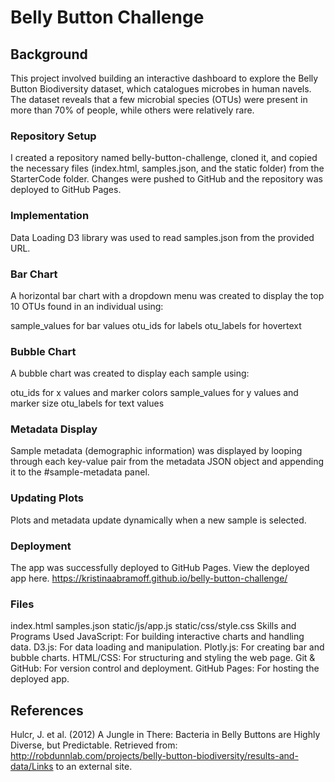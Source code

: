 # Belly Button Challenge

## Background
This project involved building an interactive dashboard to explore the Belly Button Biodiversity dataset, which catalogues microbes in human navels. The dataset reveals that a few microbial species (OTUs) were present in more than 70% of people, while others were relatively rare.

### Repository Setup
I created a repository named belly-button-challenge, cloned it, and copied the necessary files (index.html, samples.json, and the static folder) from the StarterCode folder. Changes were pushed to GitHub and the repository was deployed to GitHub Pages.

### Implementation
Data Loading
D3 library was used to read samples.json from the provided URL.

###  Bar Chart
A horizontal bar chart with a dropdown menu was created to display the top 10 OTUs found in an individual using:

sample_values for bar values
otu_ids for labels
otu_labels for hovertext

### Bubble Chart
A bubble chart was created to display each sample using:

otu_ids for x values and marker colors
sample_values for y values and marker size
otu_labels for text values

### Metadata Display
Sample metadata (demographic information) was displayed by looping through each key-value pair from the metadata JSON object and appending it to the #sample-metadata panel.

### Updating Plots
Plots and metadata update dynamically when a new sample is selected.

### Deployment
The app was successfully deployed to GitHub Pages. View the deployed app here.
https://kristinaabramoff.github.io/belly-button-challenge/

### Files
index.html
samples.json
static/js/app.js
static/css/style.css
Skills and Programs Used
JavaScript: For building interactive charts and handling data.
D3.js: For data loading and manipulation.
Plotly.js: For creating bar and bubble charts.
HTML/CSS: For structuring and styling the web page.
Git & GitHub: For version control and deployment.
GitHub Pages: For hosting the deployed app.

## References
Hulcr, J. et al. (2012) A Jungle in There: Bacteria in Belly Buttons are Highly Diverse, but Predictable. Retrieved from: http://robdunnlab.com/projects/belly-button-biodiversity/results-and-data/Links to an external site.

